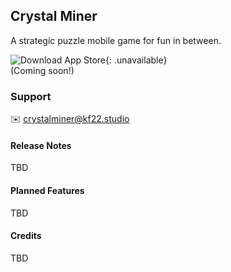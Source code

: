 ## Crystal Miner

A strategic puzzle mobile game for fun in between.

![Download App Store](/assets/img/app-store.svg){: .unavailable}  
(Coming soon!)

### Support

✉️ [crystalminer@kf22.studio](mailto:crystalminer@kf22.studio)

#### Release Notes

TBD

#### Planned Features

TBD

#### Credits

TBD
